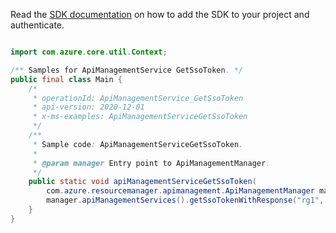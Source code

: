 Read the [SDK documentation](https://github.com/Azure/azure-sdk-for-java/blob/azure-resourcemanager-apimanagement_1.0.0-beta.2/sdk/apimanagement/azure-resourcemanager-apimanagement/README.md) on how to add the SDK to your project and authenticate.

```java

import com.azure.core.util.Context;

/** Samples for ApiManagementService GetSsoToken. */
public final class Main {
    /*
     * operationId: ApiManagementService_GetSsoToken
     * api-version: 2020-12-01
     * x-ms-examples: ApiManagementServiceGetSsoToken
     */
    /**
     * Sample code: ApiManagementServiceGetSsoToken.
     *
     * @param manager Entry point to ApiManagementManager.
     */
    public static void apiManagementServiceGetSsoToken(
        com.azure.resourcemanager.apimanagement.ApiManagementManager manager) {
        manager.apiManagementServices().getSsoTokenWithResponse("rg1", "apimService1", Context.NONE);
    }
}
```

